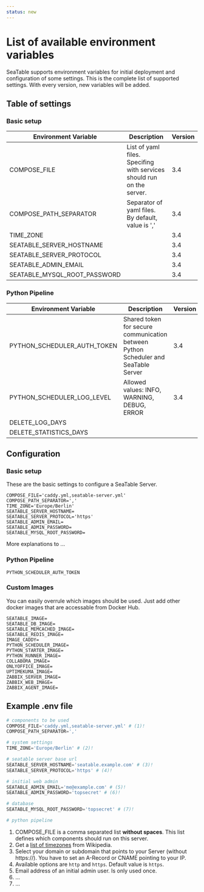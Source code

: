 ```yaml
---
status: new
---
```


# List of available environment variables

SeaTable supports environment variables for initial deployment and configuration of some settings. This is the complete list of supported settings. With every version, new variables will be added.

## Table of settings

### Basic setup

| Environment Variable         | Description                                                           | Version |
| ---------------------------- | --------------------------------------------------------------------- | ------- |
| COMPOSE_FILE                 | List of yaml files. Specifing with services should run on the server. | 3.4     |
| COMPOSE_PATH_SEPARATOR       | Separator of yaml files.<br>By default, value is ','                  | 3.4     |
| TIME_ZONE                    |                                                                       | 3.4     |
| SEATABLE_SERVER_HOSTNAME     |                                                                       | 3.4     |
| SEATABLE_SERVER_PROTOCOL     |                                                                       | 3.4     |
| SEATABLE_ADMIN_EMAIL         |                                                                       | 3.4     |
| SEATABLE_MYSQL_ROOT_PASSWORD |                                                                       | 3.4     |

### Python Pipeline

| Environment Variable        | Description                                                                        | Version |
| --------------------------- | ---------------------------------------------------------------------------------- | ------- |
| PYTHON_SCHEDULER_AUTH_TOKEN | Shared token for secure communication between Python Scheduler and SeaTable Server | 3.4     |
| PYTHON_SCHEDULER_LOG_LEVEL  | Allowed values: INFO, WARNING, DEBUG, ERROR                                        | 3.4     |
| DELETE_LOG_DAYS             |                                                                                    |         |
| DELETE_STATISTICS_DAYS      |                                                                                    |         |

## Configuration

### Basic setup

<!-- md:version 3.4 -->

These are the basic settings to configure a SeaTable Server.

```
COMPOSE_FILE='caddy.yml,seatable-server.yml'
COMPOSE_PATH_SEPARATOR=','
TIME_ZONE='Europe/Berlin'
SEATABLE_SERVER_HOSTNAME=
SEATABLE_SERVER_PROTOCOL='https'
SEATABLE_ADMIN_EMAIL=
SEATABLE_ADMIN_PASSWORD=
SEATABLE_MYSQL_ROOT_PASSWORD=
```

More explanations to ...

### Python Pipeline

<!-- md:version 3.4 -->

```
PYTHON_SCHEDULER_AUTH_TOKEN
```

### Custom Images

<!-- md:version 3.4 -->
<!-- md:feature -->

You can easily overrule which images should be used. Just add other docker images that are accessable from Docker Hub.

```
SEATABLE_IMAGE=
SEATABLE_DB_IMAGE=
SEATABLE_MEMCACHED_IMAGE=
SEATABLE_REDIS_IMAGE=
IMAGE_CADDY=
PYTHON_SCHEDULER_IMAGE=
PYTHON_STARTER_IMAGE=
PYTHON_RUNNER_IMAGE=
COLLABORA_IMAGE=
ONLYOFFICE_IMAGE=
UPTIMEKUMA_IMAGE=
ZABBIX_SERVER_IMAGE=
ZABBIX_WEB_IMAGE=
ZABBIX_AGENT_IMAGE=
```

## Example .env file

```python
# components to be used
COMPOSE_FILE='caddy.yml,seatable-server.yml' # (1)!
COMPOSE_PATH_SEPARATOR=','

# system settings
TIME_ZONE='Europe/Berlin' # (2)!

# seatable server base url
SEATABLE_SERVER_HOSTNAME='seatable.example.com' # (3)!
SEATABLE_SERVER_PROTOCOL='https' # (4)!

# initial web admin
SEATABLE_ADMIN_EMAIL='me@example.com' # (5)!
SEATABLE_ADMIN_PASSWORD='topsecret' # (6)!

# database
SEATABLE_MYSQL_ROOT_PASSWORD='topsecret' # (7)!

# python pipeline
```

1.  COMPOSE_FILE is a comma separated list **without spaces**. This list defines which components should run on this server.
2.  Get a [list of timezones](https://en.wikipedia.org/wiki/List_of_tz_database_time_zones) from Wikipedia.
3.  Select your domain or subdomain that points to your Server (without https://). You have to set an A-Record or CNAME pointing to your IP.
4.  Available options are `http` and `https`. Default value is `https`.
5.  Email address of an initial admin user. Is only used once.
6.  ...
7.  ...
